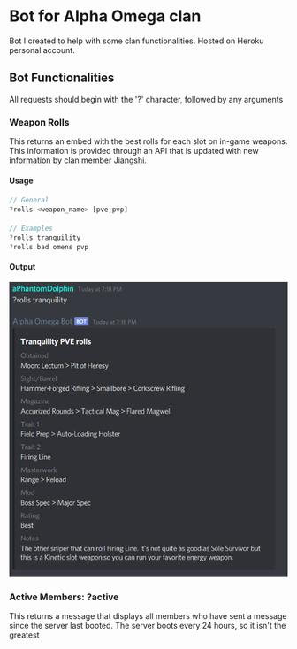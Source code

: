 # Bot for Alpha Omega clan

Bot I created to help with some clan functionalities. Hosted on Heroku personal account.

## Bot Functionalities

All requests should begin with the '?' character, followed by any arguments

### Weapon Rolls

This returns an embed with the best rolls for each slot on in-game weapons. This information is provided through an API that is updated with new information by clan member Jiangshi.

#### Usage

```javascript
// General
?rolls <weapon_name> [pve|pvp]

// Examples
?rolls tranquility
?rolls bad omens pvp
```

#### Output
![Output for tranquility](images/rolls_output.png)



### Active Members: ?active

This returns a message that displays all members who have sent a message since the server last booted. The server boots every 24 hours, so it isn't the greatest


